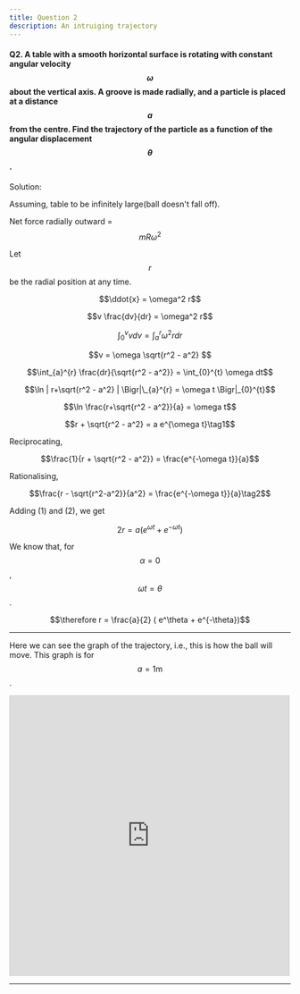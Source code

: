 ```yaml
--- 
title: Question 2
description: An intruiging trajectory
---
```


<script src="https://cdn.mathjax.org/mathjax/latest/MathJax.js?config=TeX-AMS-MML_HTMLorMML" type="text/javascript"></script>

#### Q2. A table with a smooth horizontal surface is rotating with constant angular velocity $$\omega$$ about the vertical axis. A groove is made radially, and a particle is placed at a distance $$a$$ from the centre. Find the trajectory of the particle as a function of the angular displacement $$\theta$$.

Solution:

Assuming, table to be infinitely large(ball doesn't fall off). 

Net force radially outward = $$mR\omega^2$$

Let $$r$$ be the radial position at any time.

$$\ddot{x} = \omega^2 r$$

$$v \frac{dv}{dr} = \omega^2 r$$

$$\int_{0}^{v} v dv = \int_{a}^{r} \omega^2 r dr$$

$$v = \omega \sqrt{r^2 - a^2} $$

$$\int_{a}^{r} \frac{dr}{\sqrt{r^2 - a^2}} = \int_{0}^{t} \omega dt$$

$$\ln | r+\sqrt{r^2 - a^2} | \Bigr|\_{a}^{r} = \omega t \Bigr|_{0}^{t}$$

$$\ln \frac{r+\sqrt{r^2 - a^2}}{a} = \omega t$$

$$r + \sqrt{r^2 - a^2} = a e^{\omega t}\tag1$$

Reciprocating,

$$\frac{1}{r + \sqrt{r^2 - a^2}} = \frac{e^{-\omega t}}{a}$$

Rationalising,

$$\frac{r - \sqrt{r^2-a^2}}{a^2} = \frac{e^{-\omega t}}{a}\tag2$$

Adding (1) and (2), we get

$$2r = a(e^{\omega t} + e^{-\omega t})$$

We know that, for $$\alpha = 0$$, $$\omega t = \theta$$. 

$$\therefore r = \frac{a}{2} ( e^\theta + e^{-\theta})$$

---
Here we can see the graph of the trajectory, i.e., this is how the ball will move. This graph is for $$a = 1\text{m}$$. 

<iframe src="https://www.desmos.com/calculator/d8tjd2zy2d?embed" width="500" height="500" style="border: 1px solid #ccc" frameborder=1></iframe>

---
